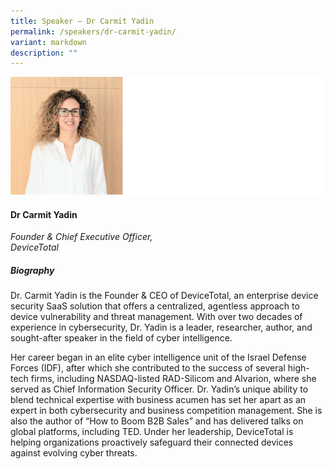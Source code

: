 ```yaml
---
title: Speaker – Dr Carmit Yadin
permalink: /speakers/dr-carmit-yadin/
variant: markdown
description: ""
---
```

![](/images/2024%20speakers/Dr__Carmit_Yadin.png)
#### **Dr Carmit Yadin**

*Founder &amp; Chief Executive Officer, <br> DeviceTotal*

##### **Biography**
Dr. Carmit Yadin is the Founder &amp; CEO of DeviceTotal, an enterprise device security SaaS solution that offers a centralized, agentless approach to device vulnerability and threat management. With over two decades of experience in cybersecurity, Dr. Yadin is a leader, researcher, author, and sought-after speaker in the field of cyber intelligence.

Her career began in an elite cyber intelligence unit of the Israel Defense Forces (IDF), after which she contributed to the success of several high-tech firms, including NASDAQ-listed RAD-Silicom and Alvarion, where she served as Chief Information Security Officer. Dr. Yadin’s unique ability to blend technical expertise with business acumen has set her apart as an expert in both cybersecurity and business competition management. She is also the author of “How to Boom B2B Sales” and has delivered talks on global platforms, including TED. Under her leadership, DeviceTotal is helping organizations proactively safeguard their connected devices against evolving cyber threats.
